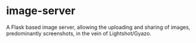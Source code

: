 # image-server
A Flask based image server, allowing the uploading and sharing of images, predominantly screenshots, in the vein of Lightshot/Gyazo.
